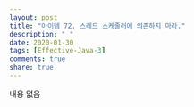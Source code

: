 ```yaml
---
layout: post
title: "아이템 72. 스레드 스케줄러에 의존하지 마라."
description: " "
date: 2020-01-30
tags: [Effective-Java-3]
comments: true
share: true
---
```


내용 없음 